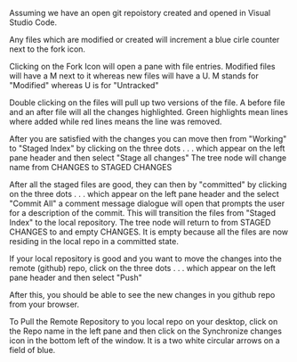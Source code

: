 

Assuming we have an open git repoistory created and opened in Visual Studio Code.

Any files which are modified or created will increment a blue cirle counter next to the fork icon.

Clicking on the Fork Icon will open a pane with file entries. Modified files will have a M next to
it whereas new files will have a U.  M stands for "Modified" whereas U is for "Untracked"

Double clicking on the files will pull up two versions of the file. A before file and an after file
will all the changes highlighted.  Green highlights mean lines where added while red lines means the
line was removed.

After you are satisfied with the changes you can move then from "Working" to "Staged Index" by
clicking on the three dots  . . .  which appear on the left pane header and then select  "Stage all changes"
The tree node will change name from CHANGES to STAGED CHANGES

After all the staged files are good, they can then by "committed" by 
clicking on the three dots . . .  which appear on the left pane header and the select "Commit All"
a comment message dialogue will open that prompts the user for a description of the commit.
This will transition the files from "Staged Index" to the local repository.
The tree node will return to from STAGED CHANGES to and empty CHANGES.  It is empty because all the files
are now residing in the local repo in a committed state.

If your local repository is good and you want to move the changes into the remote (github) repo,
click on the three dots . . .  which appear on the left pane header and then select "Push"

After this, you should be able to see the new changes in you github repo from your browser.


To Pull the Remote Repository to you local repo on your desktop,
click on the Repo name in the left pane and then click on the Synchronize changes icon in the bottom left
of the window.  It is a two white circular arrows on a field of blue.




